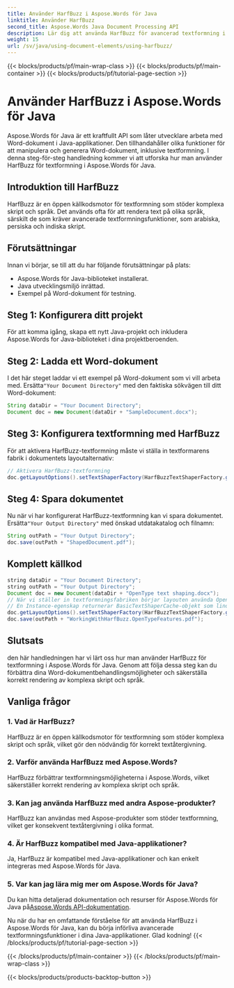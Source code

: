 ```yaml
---
title: Använder HarfBuzz i Aspose.Words för Java
linktitle: Använder HarfBuzz
second_title: Aspose.Words Java Document Processing API
description: Lär dig att använda HarfBuzz för avancerad textformning i Aspose.Words för Java. Förbättra textåtergivningen i komplexa skript med denna steg-för-steg-guide.
weight: 15
url: /sv/java/using-document-elements/using-harfbuzz/
---
```


{{< blocks/products/pf/main-wrap-class >}}
{{< blocks/products/pf/main-container >}}
{{< blocks/products/pf/tutorial-page-section >}}

# Använder HarfBuzz i Aspose.Words för Java


Aspose.Words för Java är ett kraftfullt API som låter utvecklare arbeta med Word-dokument i Java-applikationer. Den tillhandahåller olika funktioner för att manipulera och generera Word-dokument, inklusive textformning. I denna steg-för-steg handledning kommer vi att utforska hur man använder HarfBuzz för textformning i Aspose.Words för Java.

## Introduktion till HarfBuzz

HarfBuzz är en öppen källkodsmotor för textformning som stöder komplexa skript och språk. Det används ofta för att rendera text på olika språk, särskilt de som kräver avancerade textformningsfunktioner, som arabiska, persiska och indiska skript.

## Förutsättningar

Innan vi börjar, se till att du har följande förutsättningar på plats:

- Aspose.Words för Java-biblioteket installerat.
- Java utvecklingsmiljö inrättad.
- Exempel på Word-dokument för testning.

## Steg 1: Konfigurera ditt projekt

För att komma igång, skapa ett nytt Java-projekt och inkludera Aspose.Words for Java-biblioteket i dina projektberoenden.

## Steg 2: Ladda ett Word-dokument

 I det här steget laddar vi ett exempel på Word-dokument som vi vill arbeta med. Ersätta`"Your Document Directory"` med den faktiska sökvägen till ditt Word-dokument:

```java
String dataDir = "Your Document Directory";
Document doc = new Document(dataDir + "SampleDocument.docx");
```

## Steg 3: Konfigurera textformning med HarfBuzz

För att aktivera HarfBuzz-textformning måste vi ställa in textformarens fabrik i dokumentets layoutalternativ:

```java
// Aktivera HarfBuzz-textformning
doc.getLayoutOptions().setTextShaperFactory(HarfBuzzTextShaperFactory.getInstance());
```

## Steg 4: Spara dokumentet

 Nu när vi har konfigurerat HarfBuzz-textformning kan vi spara dokumentet. Ersätta`"Your Output Directory"` med önskad utdatakatalog och filnamn:

```java
String outPath = "Your Output Directory";
doc.save(outPath + "ShapedDocument.pdf");
```

## Komplett källkod
```java
string dataDir = "Your Document Directory";
string outPath = "Your Output Directory";
Document doc = new Document(dataDir + "OpenType text shaping.docx");
// När vi ställer in textformningsfabriken börjar layouten använda OpenType-funktioner.
// En Instance-egenskap returnerar BasicTextShaperCache-objekt som lindar HarfBuzzTextShaperFactory.
doc.getLayoutOptions().setTextShaperFactory(HarfBuzzTextShaperFactory.getInstance());
doc.save(outPath + "WorkingWithHarfBuzz.OpenTypeFeatures.pdf");
```

## Slutsats

den här handledningen har vi lärt oss hur man använder HarfBuzz för textformning i Aspose.Words för Java. Genom att följa dessa steg kan du förbättra dina Word-dokumentbehandlingsmöjligheter och säkerställa korrekt rendering av komplexa skript och språk.

## Vanliga frågor

### 1. Vad är HarfBuzz?

HarfBuzz är en öppen källkodsmotor för textformning som stöder komplexa skript och språk, vilket gör den nödvändig för korrekt textåtergivning.

### 2. Varför använda HarfBuzz med Aspose.Words?

HarfBuzz förbättrar textformningsmöjligheterna i Aspose.Words, vilket säkerställer korrekt rendering av komplexa skript och språk.

### 3. Kan jag använda HarfBuzz med andra Aspose-produkter?

HarfBuzz kan användas med Aspose-produkter som stöder textformning, vilket ger konsekvent textåtergivning i olika format.

### 4. Är HarfBuzz kompatibel med Java-applikationer?

Ja, HarfBuzz är kompatibel med Java-applikationer och kan enkelt integreras med Aspose.Words för Java.

### 5. Var kan jag lära mig mer om Aspose.Words för Java?

Du kan hitta detaljerad dokumentation och resurser för Aspose.Words för Java på[Aspose.Words API-dokumentation](https://reference.aspose.com/words/java/).

Nu när du har en omfattande förståelse för att använda HarfBuzz i Aspose.Words för Java, kan du börja införliva avancerade textformningsfunktioner i dina Java-applikationer. Glad kodning!
{{< /blocks/products/pf/tutorial-page-section >}}

{{< /blocks/products/pf/main-container >}}
{{< /blocks/products/pf/main-wrap-class >}}

{{< blocks/products/products-backtop-button >}}
